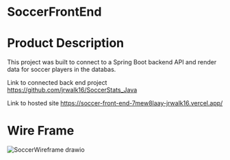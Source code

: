 # SoccerFrontEnd

# Product Description

This project was built to connect to a Spring Boot backend API and render data for soccer players in the databas.

Link to connected back end project https://github.com/jrwalk16/SoccerStats_Java

Link to hosted site https://soccer-front-end-7mew8laay-jrwalk16.vercel.app/





# Wire Frame

![SoccerWireframe drawio](https://user-images.githubusercontent.com/77462898/156256159-05be11dd-8d78-4ea5-b2a3-f87a7e72f87c.png)
